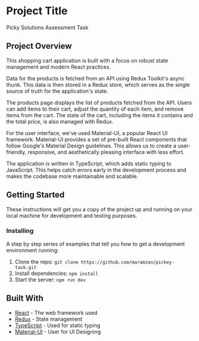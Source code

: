 # Project Title

Picky Solutions Assessment Task

## Project Overview

This shopping cart application is built with a focus on robust state management and modern React practices.

Data for the products is fetched from an API using Redux Toolkit's async thunk. This data is then stored in a Redux store, which serves as the single source of truth for the application's state.

The products page displays the list of products fetched from the API. Users can add items to their cart, adjust the quantity of each item, and remove items from the cart. The state of the cart, including the items it contains and the total price, is also managed with Redux.

For the user interface, we've used Material-UI, a popular React UI framework. Material-UI provides a set of pre-built React components that follow Google's Material Design guidelines. This allows us to create a user-friendly, responsive, and aesthetically pleasing interface with less effort.

The application is written in TypeScript, which adds static typing to JavaScript. This helps catch errors early in the development process and makes the codebase more maintainable and scalable.

## Getting Started

These instructions will get you a copy of the project up and running on your local machine for development and testing purposes.

### Installing

A step by step series of examples that tell you how to get a development environment running:

1. Clone the repo: `git clone https://github.com/maramzan/pickey-task.git`
2. Install dependencies: `npm install`
3. Start the server: `npm run dev`

## Built With

- [React](https://reactjs.org/) - The web framework used
- [Redux](https://redux.js.org/) - State management
- [TypeScript](https://www.typescriptlang.org/) - Used for static typing
- [Material-UI](https://www.mui.com) - User for UI Designing
